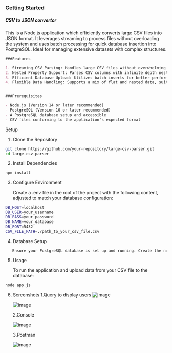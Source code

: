 
### Getting Started
##### CSV to JSON convertor
This is a Node.js application which efficiently converts large CSV files into JSON format. It leverages streaming to process files without overloading the system and uses batch processing for quick database insertion into PostgreSQL. Ideal for managing extensive datasets with complex structures.



```markdown
###Features

1. Streaming CSV Parsing: Handles large CSV files without overwhelming memory resources.
2. Nested Property Support: Parses CSV columns with infinite depth nested properties (e.g., a.b.c...z).
3. Efficient Database Upload: Utilizes batch inserts for better performance with large datasets.
4. Flexible Data Handling: Supports a mix of flat and nested data, suitable for a variety of CSV formats.


###Prerequisites

- Node.js (Version 14 or later recommended)
- PostgreSQL (Version 10 or later recommended) 
- A PostgreSQL database setup and accessible
- CSV files conforming to the application's expected format
```

Setup

1. Clone the Repository
```bash
git clone https://github.com/your-repository/large-csv-parser.git
cd large-csv-parser
```

2. Install Dependencies
```bash
npm install
```
3. Configure Environment

   Create a .env file in the root of the project with the following content, adjusted to match your database configuration:
```bash
DB_HOST=localhost
DB_USER=your_username
DB_PASS=your_password
DB_NAME=your_database
DB_PORT=5432
CSV_FILE_PATH=./path_to_your_csv_file.csv
```

4. Database Setup
```bash
   Ensure your PostgreSQL database is set up and running. Create the necessary table(s) as per your application schema. 
```



5. Usage

   To run the application and upload data from your CSV file to the database:

```bash
node app.js
```



6. Screenshots
   1.Query to display users
   ![image](https://github.com/Dishi2003Jain/Kelp-global/assets/82431854/1c351163-7619-4d8f-88ed-cadf89098684)


   ![image](https://github.com/Dishi2003Jain/Kelp-global/assets/82431854/222bc11a-e5ae-4731-a926-c1914a20d27a)

   2.Console

   ![image](https://github.com/Dishi2003Jain/Kelp-global/assets/82431854/8169a76a-c9b6-4a1a-9c71-23e9debaf7c3)

   3.Postman

   ![image](https://github.com/Dishi2003Jain/Kelp-global/assets/82431854/4094c7e7-1152-41f7-bf4e-7eacc957c9c0)

   

   
